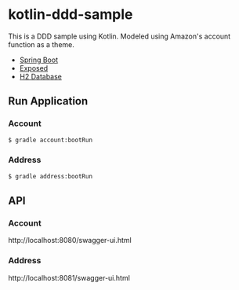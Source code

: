 # kotlin-ddd-sample

This is a DDD sample using Kotlin.
Modeled using Amazon's account function as a theme.

- [Spring Boot](https://github.com/spring-projects/spring-boot)
- [Exposed](https://github.com/JetBrains/Exposed)
- [H2 Database](https://github.com/h2database/h2database)

## Run Application

### Account
``` bash
$ gradle account:bootRun
```

### Address
``` bash
$ gradle address:bootRun
```


## API

### Account
http://localhost:8080/swagger-ui.html

### Address
http://localhost:8081/swagger-ui.html
